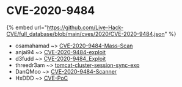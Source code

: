 # CVE-2020-9484
{% embed url="https://github.com/Live-Hack-CVE/full_database/blob/main/cves/2020/CVE-2020-9484.json" %}

* osamahamad ~> [CVE-2020-9484-Mass-Scan](https://www.alice-snow.ru/2020/database/cve-2020-9484/cve-2020-9484-mass-scan-osamahamad)
* anjai94 ~> [CVE-2020-9484-exploit](https://www.alice-snow.ru/2020/database/cve-2020-9484/cve-2020-9484-exploit-anjai94)
* d3fudd ~> [CVE-2020-9484_Exploit](https://www.alice-snow.ru/2020/database/cve-2020-9484/cve-2020-9484_exploit-d3fudd)
* threedr3am ~> [tomcat-cluster-session-sync-exp](https://www.alice-snow.ru/2020/database/cve-2020-9484/tomcat-cluster-session-sync-exp-threedr3am)
* DanQMoo ~> [CVE-2020-9484-Scanner](https://www.alice-snow.ru/2020/database/cve-2020-9484/cve-2020-9484-scanner-danqmoo)
* HxDDD ~> [CVE-PoC](https://www.alice-snow.ru/2020/database/cve-2020-9484/cve-poc-hxddd)